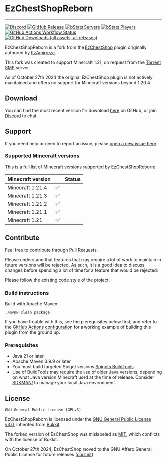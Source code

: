 # EzChestShopReborn

---

[![Discord](https://img.shields.io/discord/1302627666007953559?label=Discord&color=blue)](https://discord.gg/invite/gjV6BgKxFV)
[![GitHub Release](https://img.shields.io/github/v/release/nouish/EzChestShop?label=version)](https://github.com/nouish/EzChestShop/releases/latest)
[![bStats Servers](https://img.shields.io/bstats/servers/23732)](https://bstats.org/plugin/bukkit/EzChestShopReborn/23732)
[![bStats Players](https://img.shields.io/bstats/players/23732)](https://bstats.org/plugin/bukkit/EzChestShopReborn/23732)
[![GitHub Actions Workflow Status](https://img.shields.io/github/actions/workflow/status/nouish/EzChestShop/main.yml)](https://github.com/nouish/EzChestShop/actions/workflows/main.yml)
[![GitHub Downloads (all assets, all releases)](https://img.shields.io/github/downloads/nouish/EzChestShop/total)](https://github.com/nouish/EzChestShop/releases/latest)

EzChestShopReborn is a fork from the [EzChestShop](https://github.com/ItzAmirreza/EzChestShop) plugin originally authored by [ItzAmirreza](https://github.com/ItzAmirreza).

This fork was created to support Minecraft 1.21, on request from the [Torrent SMP](https://www.torrentsmp.com/) server.

As of October 27th 2024 the original EzChestShop plugin is not actively maintained and offers no support for Minecraft versions beyond 1.20.4.


## Download

You can find the most recent version for download [here](https://github.com/nouish/EzChestShop/releases/latest) on GitHub, or join [Discord](https://discord.gg/invite/gjV6BgKxFV) to chat.


## Support

If you need help or need to report an issue, please [open a new issue here](https://github.com/nouish/EzChestShop/issues/new/choose).

### Supported Minecraft versions

This is a full list of Minecraft versions supported by EzChestShopReborn:

| Minecraft version |    | Status                                               |
|-------------------|----|------------------------------------------------------|
| Minecraft 1.21.4  | ✅ |                                                      |
| Minecraft 1.21.3  | ✅ |                                                      |
| Minecraft 1.21.2  | ✅ |                                                      |
| Minecraft 1.21.1  | ✅ |                                                      |
| Minecraft 1.21    | ✅ |                                                      |

## Contribute

Feel free to contribute through Pull Requests.

Please understand that features that may require a lot of work to maintain in future versions will be rejected. As such, it is a good idea to discuss changes before spending a lot of time for a feature that would be rejected.

Please follow the existing code style of the project.


### Build instructions

Build with Apache Maven:

```shell
./mvnw clean package
```

If you have trouble with this, see the prerequisites below first, and refer to the [GitHub Actions configuration](workflows/main.yml) for a working example of building this plugin from the ground up.

### Prerequisites 

* Java 21 or later
* Apache Maven 3.9.9 or later
* You must build targeted Spigot versions [Spigots BuildTools](https://www.spigotmc.org/wiki/buildtools/).
* Use of BuildTools may require the use of older Java versions, depending on what Java version Minecraft used at the time of release. Consider [SDKMAN!](https://sdkman.io) to manage your local Java environment.


## License

```text
GNU General Public License (GPLv3)
```

EzChestShopReborn is licensed under the [GNU General Public License v3.0](https://www.gnu.org/licenses/gpl-3.0.en.html), inherited from [Bukkit](https://hub.spigotmc.org/stash/projects/SPIGOT/repos/bukkit/browse/LICENCE.txt).

The forked version of EzChestShop was mislabeled as [MIT](https://github.com/nouish/EzChestShop/commit/0adc3d64f647f47ec0aa4151244a8b3e12f7a491), which conflicts with the license of Bukkit.

On October 27th 2024, EzChestShop moved to the GNU Affero General Public License for future releases ([commit](https://github.com/ItzAmirreza/EzChestShop/commit/d2a786a33be11be8f4a6c2cbbfeaf7ef6974da2d)).
